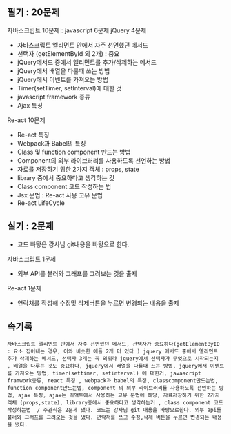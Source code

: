 ## 필기 : 20문제

자바스크립트 10문제 : javascript 6문제 jQuery 4문제

* 자바스크립트 엘리먼트 안에서 자주 선언했던 메서드
* 선택자 (getElementById 외 2개) : 중요
* jQuery메서드 중에서 엘리먼트를 추가/삭제하는 메서드
* jQuery에서 배열을 다룰때 쓰는 방법
* jQuery에서 이벤트를 가져오는 방법
* Timer(setTimer, setInterval)에 대한 것
* javascript framework 종류
* Ajax 특징

Re-act 10문제

* Re-act 특징
* Webpack과 Babel의 특징
* Class 및 function component 만드는 방법
* Component의 외부 라이브러리를 사용하도록 선언하는 방법
* 자료를 저장하기 위한 2가지 객체 : props, state
* library 중에서 중요하다고 생각하는 것
* Class component 코드 작성하는 법
* Jsx 문법 : Re-act 사용 고유 문법
* Re-act LifeCycle 

## 실기 : 2문제

* 코드 바탕은 강사님 git내용을 바탕으로 한다.

자바스크립트 1문제

* 외부 API를 불러와 그래프를 그려보는 것을 출제

Re-act 1문제

* 연락처를 작성해 수정및 삭제버튼을 누르면 변경되는 내용을 출제





## 속기록

```
자바스크립트 엘리먼트 안에서 자주 선언했던 메서드, 선택자가 중요하다(getElementByID : 요소 집어내는 경우, 이와 비슷한 애들 2개 더 있다 ) jquery 메서드 중에서 엘리먼트 추가 삭제하는 메서드, 선택자 3개는 꼭 외워라 jquery에서 선택자가 무엇으로 시작되는지 , 배열을 다루는 것도 중요하다, jquery에서 배열을 다룰때 쓰는 방법, jquery에서 이벤트를 가져오는 방법, timer(settimer, setinterval) 에 대한거, javascript framwork종류, react 특징 , webpack과 babel의 특징, classcomponent만드는법, function component만드는법, component 의 외부 라이브러리를 사용하도록 선언하는 방법, ajax 특징, ajax는 리액트에서 사용하는 고유 문법에 해당, 자료저장하기 위한 2가지 객체 (props,state), library중에서 중요하다고 생각하는거 , class component 코드 작성하는법  / 주관식은 2문제 냈다. 코드는 강사님 git 내용을 바탕으로한다. 외부 api를 불러와 그래프를 그려오는 것을 냈다. 연락처를 쓰고 수정,삭제 버튼을 누르면 변경되는 내용을 냈다.
```





